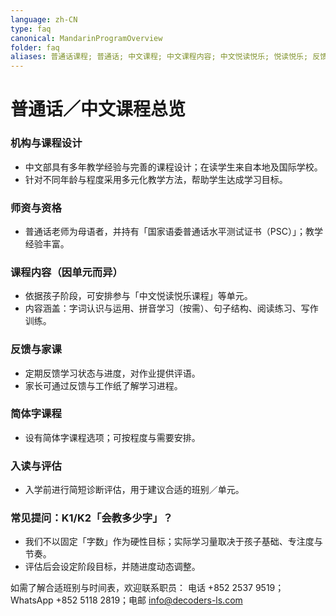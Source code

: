 ```yaml
---
language: zh-CN
type: faq
canonical: MandarinProgramOverview
folder: faq
aliases: 普通话课程; 普通话; 中文课程; 中文课程内容; 中文悦读悦乐; 悦读悦乐; 反馈; 家课; 作业; 简体字课程; 拼音; 汉语拼音; 教师资历; 教师资格; 国家语委普通话水平测试证书; PSC; 课程安排; 诊断评估; 测验; 测试; K1; K2; 会教多少字
---
```

# 普通话／中文课程总览

### 机构与课程设计
- 中文部具有多年教学经验与完善的课程设计；在读学生来自本地及国际学校。
- 针对不同年龄与程度采用多元化教学方法，帮助学生达成学习目标。

### 师资与资格
- 普通话老师为母语者，并持有「国家语委普通话水平测试证书（PSC）」；教学经验丰富。

### 课程内容（因单元而异）
- 依据孩子阶段，可安排参与「中文悦读悦乐课程」等单元。
- 内容涵盖：字词认识与运用、拼音学习（按需）、句子结构、阅读练习、写作训练。

### 反馈与家课
- 定期反馈学习状态与进度，对作业提供评语。
- 家长可通过反馈与工作纸了解学习进程。

### 简体字课程
- 设有简体字课程选项；可按程度与需要安排。

### 入读与评估
- 入学前进行简短诊断评估，用于建议合适的班别／单元。

### 常见提问：K1/K2「会教多少字」？
- 我们不以固定「字数」作为硬性目标；实际学习量取决于孩子基础、专注度与节奏。
- 评估后会设定阶段目标，并随进度动态调整。

如需了解合适班别与时间表，欢迎联系职员：
电话 +852 2537 9519；WhatsApp +852 5118 2819；电邮 info@decoders-ls.com